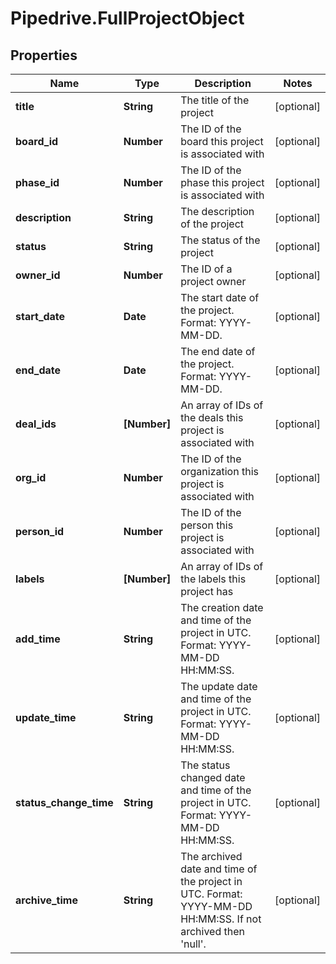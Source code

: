 # Pipedrive.FullProjectObject

## Properties

Name | Type | Description | Notes
------------ | ------------- | ------------- | -------------
**title** | **String** | The title of the project | [optional] 
**board_id** | **Number** | The ID of the board this project is associated with | [optional] 
**phase_id** | **Number** | The ID of the phase this project is associated with | [optional] 
**description** | **String** | The description of the project | [optional] 
**status** | **String** | The status of the project | [optional] 
**owner_id** | **Number** | The ID of a project owner | [optional] 
**start_date** | **Date** | The start date of the project. Format: YYYY-MM-DD. | [optional] 
**end_date** | **Date** | The end date of the project. Format: YYYY-MM-DD. | [optional] 
**deal_ids** | **[Number]** | An array of IDs of the deals this project is associated with | [optional] 
**org_id** | **Number** | The ID of the organization this project is associated with | [optional] 
**person_id** | **Number** | The ID of the person this project is associated with | [optional] 
**labels** | **[Number]** | An array of IDs of the labels this project has | [optional] 
**add_time** | **String** | The creation date and time of the project in UTC. Format: YYYY-MM-DD HH:MM:SS. | [optional] 
**update_time** | **String** | The update date and time of the project in UTC. Format: YYYY-MM-DD HH:MM:SS. | [optional] 
**status_change_time** | **String** | The status changed date and time of the project in UTC. Format: YYYY-MM-DD HH:MM:SS. | [optional] 
**archive_time** | **String** | The archived date and time of the project in UTC. Format: YYYY-MM-DD HH:MM:SS. If not archived then &#39;null&#39;. | [optional] 


